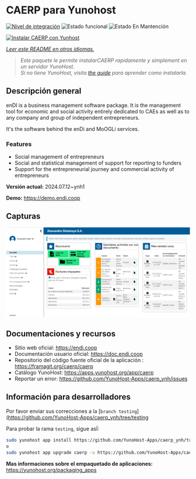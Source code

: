 <!--
Este archivo README esta generado automaticamente<https://github.com/YunoHost/apps/tree/master/tools/readme_generator>
No se debe editar a mano.
-->

# CAERP para Yunohost

[![Nivel de integración](https://dash.yunohost.org/integration/caerp.svg)](https://ci-apps.yunohost.org/ci/apps/caerp/) ![Estado funcional](https://ci-apps.yunohost.org/ci/badges/caerp.status.svg) ![Estado En Mantención](https://ci-apps.yunohost.org/ci/badges/caerp.maintain.svg)

[![Instalar CAERP con Yunhost](https://install-app.yunohost.org/install-with-yunohost.svg)](https://install-app.yunohost.org/?app=caerp)

*[Leer este README en otros idiomas.](./ALL_README.md)*

> *Este paquete le permite instalarCAERP rapidamente y simplement en un servidor YunoHost.*  
> *Si no tiene YunoHost, visita [the guide](https://yunohost.org/install) para aprender como instalarla.*

## Descripción general

enDI is a business management software package. It is the management tool for
economic and social activity entirely dedicated to CAEs as well as to any
company and group of independent entrepreneurs.

It's the software behind the enDi and MoOGLi services.

### Features

- Social management of entrepreneurs
- Social and statistical management of support for reporting to funders
- Support for the entrepreneurial journey and commercial activity of entrepreneurs


**Versión actual:** 2024.07.12~ynh1

**Demo:** <https://demo.endi.coop>

## Capturas

![Captura de CAERP](./doc/screenshots/accueil.png)

## Documentaciones y recursos

- Sitio web oficial: <https://endi.coop>
- Documentación usuario oficial: <https://doc.endi.coop>
- Repositorio del código fuente oficial de la aplicación : <https://framagit.org/caerp/caerp>
- Catálogo YunoHost: <https://apps.yunohost.org/app/caerp>
- Reportar un error: <https://github.com/YunoHost-Apps/caerp_ynh/issues>

## Información para desarrolladores

Por favor enviar sus correcciones a la [`branch testing`](https://github.com/YunoHost-Apps/caerp_ynh/tree/testing

Para probar la rama `testing`, sigue asÍ:

```bash
sudo yunohost app install https://github.com/YunoHost-Apps/caerp_ynh/tree/testing --debug
o
sudo yunohost app upgrade caerp -u https://github.com/YunoHost-Apps/caerp_ynh/tree/testing --debug
```

**Mas informaciones sobre el empaquetado de aplicaciones:** <https://yunohost.org/packaging_apps>
